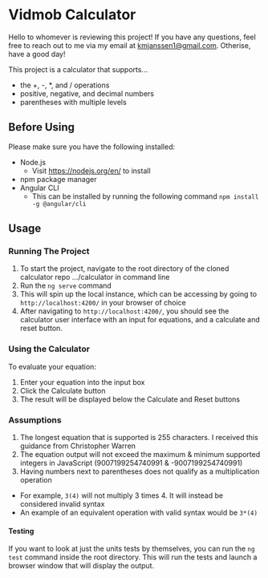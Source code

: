# Vidmob Calculator

Hello to whomever is reviewing this project! If you have any questions, feel free to reach out to me via my email at kmjanssen1@gmail.com. Otherise, have a good day!

This project is a calculator that supports...

- the +, -, \*, and / operations
- positive, negative, and decimal numbers
- parentheses with multiple levels

## Before Using

Please make sure you have the following installed:

- Node.js
  - Visit https://nodejs.org/en/ to install
- npm package manager
- Angular CLI
  - This can be installed by running the following command `npm install -g @angular/cli`

## Usage

### Running The Project

1. To start the project, navigate to the root directory of the cloned calculator repo .../calculator in command line
2. Run the `ng serve` command
3. This will spin up the local instance, which can be accessing by going to `http://localhost:4200/` in your browser of choice
4. After navigating to `http://localhost:4200/`, you should see the calculator user interface with an input for equations, and a calculate and reset button.

### Using the Calculator

To evaluate your equation:

1. Enter your equation into the input box
2. Click the Calculate button
3. The result will be displayed below the Calculate and Reset buttons

### Assumptions

1. The longest equation that is supported is 255 characters. I received this guidance from Christopher Warren
2. The equation output will not exceed the maximum & minimum supported integers in JavaScript (9007199254740991 & -9007199254740991)
3. Having numbers next to parentheses does not qualify as a multiplication operation

- For example, `3(4)` will not multiply 3 times 4. It will instead be considered invalid syntax
- An example of an equivalent operation with valid syntax would be `3*(4)`

#### Testing

If you want to look at just the units tests by themselves, you can run the `ng test` command inside the root directory. This will run the tests and launch a browser window that will display the output.
